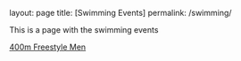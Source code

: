 layout: page
title: [Swimming Events]
permalink: /swimming/

This is a page with the swimming events

[400m Freestyle Men](/400m_freestyle_men.md)